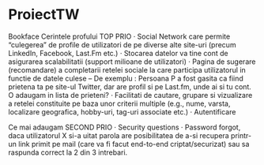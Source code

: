 # ProiectTW
Bookface
Cerintele profului TOP PRIO
·  	Social Network care permite “culegerea” de profile de utilizatori de pe diverse alte site-uri (precum LinkedIn, Facebook, Last.Fm etc.)
·  	Stocarea datelor va tine cont de asigurarea scalabilitatii (support milioane de utilizatori)
·  	Pagina de sugerare (recomandare) a completarii retelei sociale la care participa utilizatorul in functie de datele culese – De exemplu : Persoana P a fost gasita ca fiind prietena ta pe site-ul Twitter, dar are profil si pe Last.fm, unde ai si tu cont. O adaugam in lista de prieteni?
·  	Facilitati de cautare, grupare si vizualizare a retelei constituite pe baza unor criterii multiple (e.g., nume, varsta, localizare geografica, hobby-uri, tag-uri associate etc.)
·  	Autentificare

Ce mai adaugam SECOND PRIO
·      Security questions
·      Password forgot, daca utilizatorul X si-a uitat parola are posibilitatea de a-si recupera printr-un link primit pe mail (care va fi facut end-to-end criptat/securizat) sau sa raspunda correct la 2 din 3 intrebari.
